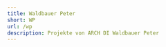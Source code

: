 ```yaml
---
title: Waldbauer Peter
short: WP
url: /wp
description: Projekte von ARCH DI Waldbauer Peter
---
```

